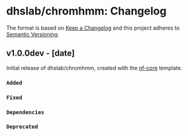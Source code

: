 # dhslab/chromhmm: Changelog

The format is based on [Keep a Changelog](https://keepachangelog.com/en/1.0.0/)
and this project adheres to [Semantic Versioning](https://semver.org/spec/v2.0.0.html).

## v1.0.0dev - [date]

Initial release of dhslab/chromhmm, created with the [nf-core](https://nf-co.re/) template.

### `Added`

### `Fixed`

### `Dependencies`

### `Deprecated`
